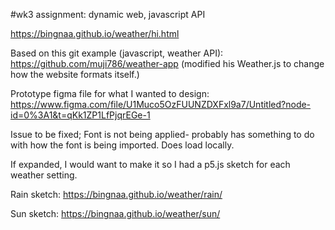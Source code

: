 #wk3 assignment: dynamic web, javascript API

https://bingnaa.github.io/weather/hi.html

Based on this git example (javascript, weather API): https://github.com/muji786/weather-app (modified his Weather.js to change how the website formats itself.)

Prototype figma file for what I wanted to design: https://www.figma.com/file/U1Muco5OzFUUNZDXFxl9a7/Untitled?node-id=0%3A1&t=qKk1ZP1LfPjqrEGe-1

Issue to be fixed; Font is not being applied- probably has something to do with how the font is being imported. Does load locally.

If expanded, I would want to make it so I had a p5.js sketch for each weather setting.

Rain sketch: https://bingnaa.github.io/weather/rain/

Sun sketch: https://bingnaa.github.io/weather/sun/
